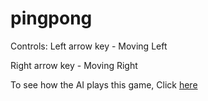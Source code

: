 # pingpong
Controls:
Left arrow key - Moving Left

Right arrow key - Moving Right

To see how the AI plays this game, Click <a href="https://github.com/sushantPatrikar/pingpongAI">here</a>
